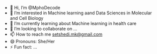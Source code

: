- 👋 Hi, I’m @MphoDecode
- 👀 I’m interested in Machine learning aand Data Sciences in Molecular and Cell Biology 
- 🌱 I’m currently learning about Machine learning in health care 
- 💞️ I’m looking to collaborate on ...
- 📫 How to reach me setshedi.mk@gmail.com 
- 😄 Pronouns: She/Her
- ⚡ Fun fact: ...

<!---
MphoDecode/MphoDecode is a ✨ special ✨ repository because its `README.md` (this file) appears on your GitHub profile.
You can click the Preview link to take a look at your changes.
--->
